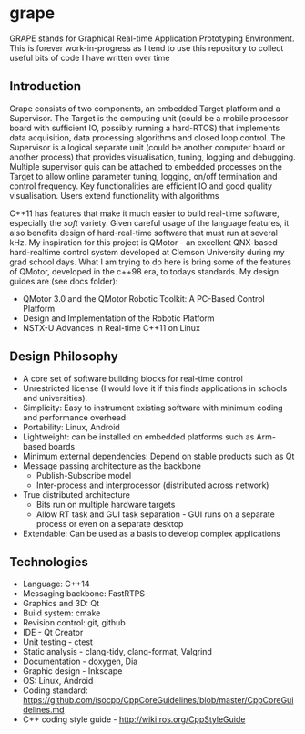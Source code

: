 # grape

GRAPE stands for Graphical Real-time Application Prototyping Environment. This is forever work-in-progress as I tend to
use this repository to collect useful bits of code I have written over time  

## Introduction

Grape consists of two components, an embedded Target platform and a Supervisor. The Target is the computing unit (could
be a mobile processor board with sufficient IO, possibly running a hard-RTOS) that implements data acquisition, 
data processing algorithms and closed loop control. The Supervisor is a logical separate unit (could be another computer
board or another process) that provides visualisation, tuning, logging and debugging. Multiple supervisor guis can be 
attached to embedded processes on the Target to allow online parameter tuning, logging, on/off termination and control 
frequency. Key functionalities are efficient IO and good quality visualisation. Users extend functionality with algorithms

C++11 has features that make it much easier to build real-time software, especially the _soft_ variety. Given careful
usage of the language features, it also benefits design of hard-real-time software that must run at several kHz. My
inspiration for this project is QMotor - an excellent QNX-based hard-realtime control system developed at Clemson 
University during my grad school days. What I am trying to do here is bring some of the features of QMotor, developed 
in the c++98 era, to todays standards. My design guides are (see docs folder):
- QMotor 3.0 and the QMotor Robotic Toolkit: A PC-Based Control Platform
- Design and Implementation of the Robotic Platform
- NSTX-U Advances in Real-time C++11 on Linux

## Design Philosophy

- A core set of software building blocks for real-time control 
- Unrestricted license (I would love it if this finds applications in schools and universities).
- Simplicity: Easy to instrument existing software with minimum coding and performance overhead
- Portability: Linux, Android
- Lightweight: can be installed on embedded platforms such as Arm-based boards
- Minimum external dependencies: Depend on stable products such as Qt
- Message passing architecture as the backbone
  - Publish-Subscribe model
  - Inter-process and interprocessor (distributed across network)
- True distributed architecture
  - Bits run on multiple hardware targets
  - Allow RT task and GUI task separation - GUI runs on a separate process or even on a separate desktop 
- Extendable: Can be used as a basis to develop complex applications

## Technologies
- Language: C++14
- Messaging backbone: FastRTPS
- Graphics and 3D: Qt
- Build system: cmake 
- Revision control: git, github
- IDE - Qt Creator
- Unit testing - ctest
- Static analysis - clang-tidy, clang-format, Valgrind
- Documentation - doxygen, Dia
- Graphic design - Inkscape
- OS: Linux, Android
- Coding standard: https://github.com/isocpp/CppCoreGuidelines/blob/master/CppCoreGuidelines.md
- C++ coding style guide - http://wiki.ros.org/CppStyleGuide

